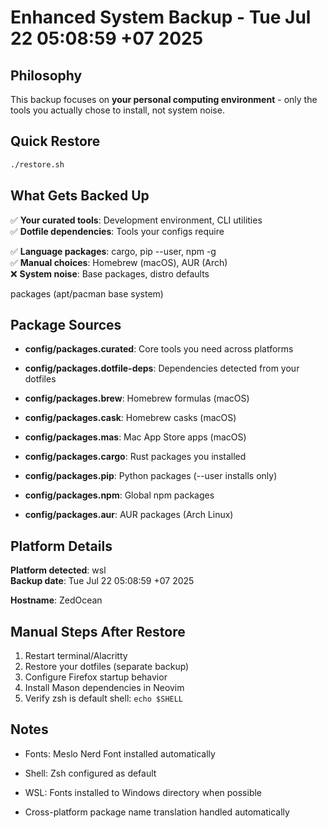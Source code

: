 # Enhanced System Backup - Tue Jul 22 05:08:59 +07 2025

## Philosophy
This backup focuses on **your personal computing environment** - only the tools you actually chose to install, not system noise.



## Quick Restore

```bash
./restore.sh

```

## What Gets Backed Up

✅ **Your curated tools**: Development environment, CLI utilities  
✅ **Dotfile dependencies**: Tools your configs require  

✅ **Language packages**: cargo, pip --user, npm -g  
✅ **Manual choices**: Homebrew (macOS), AUR (Arch)  
❌ **System noise**: Base packages, distro defaults


packages (apt/pacman base system)

## Package Sources


- **config/packages.curated**: Core tools you need across platforms
- **config/packages.dotfile-deps**: Dependencies detected from your dotfiles
- **config/packages.brew**: Homebrew formulas (macOS)
- **config/packages.cask**: Homebrew casks (macOS)
- **config/packages.mas**: Mac App Store apps (macOS)
- **config/packages.cargo**: Rust packages you installed

- **config/packages.pip**: Python packages (--user installs only)
- **config/packages.npm**: Global npm packages
- **config/packages.aur**: AUR packages (Arch Linux)


## Platform Details

**Platform detected**: wsl  
**Backup date**: Tue Jul 22 05:08:59 +07 2025  

**Hostname**: ZedOcean


## Manual Steps After Restore


1. Restart terminal/Alacritty
2. Restore your dotfiles (separate backup)
3. Configure Firefox startup behavior
4. Install Mason dependencies in Neovim
5. Verify zsh is default shell: `echo $SHELL`


## Notes


- Fonts: Meslo Nerd Font installed automatically

- Shell: Zsh configured as default

- WSL: Fonts installed to Windows directory when possible
- Cross-platform package name translation handled automatically
